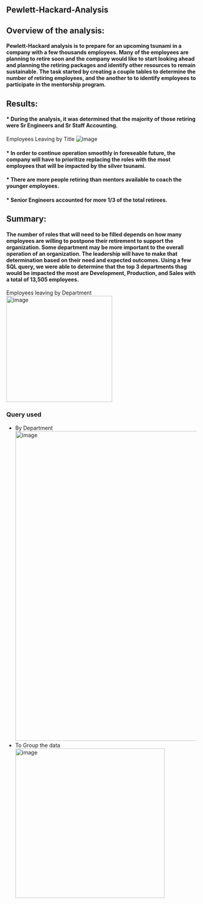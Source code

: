 ## Pewlett-Hackard-Analysis

## Overview of the analysis:
####  Pewlett-Hackard analysis is to prepare for an upcoming tsunami in a company with a few thousands employees. Many of the employees are planning to retire soon and the company would like to start looking ahead and planning the retiring packages and identify other resources to remain sustainable. The task started by creating a couple tables to determine the number of retiring employees, and the another to to identify employees to participate in the mentorship program.

## Results:
#### * During the analysis, it was determined that the majority of those retiring were Sr Engineers and Sr Staff Accounting.
Employees Leaving by Title ![image](https://user-images.githubusercontent.com/111030781/203207119-2fbf672a-e83a-48aa-904a-8448ee3f7338.png)
#### * In order to continue operation smoothly in foreseable future, the company will have to prioritize replacing the roles with the most employees that will be impacted by the silver tsunami. 
#### * There are more people retiring than mentors available to coach the younger employees.
#### * Senior Engineers accounted for more 1/3 of the total retirees.

## Summary:
#### The number of roles that will need to be filled depends on how many employees are willing to postpone their retirement to support the organization. Some department may be more important to the overall operation of an organization. The leadership will have to make that determination based on their need and expected outcomes. Using a few SQL query, we were able to determine that the top 3 departments thag would be impacted the most are Development, Production, and Sales with a total of 13,505 employees.
Employees leaving by Department <img width="280" alt="image" src="https://user-images.githubusercontent.com/111030781/203207696-da53967a-6ee6-4d1b-bdcf-c1d05dad1726.png">

### Query used
* By Department <img width="818" alt="image" src="https://user-images.githubusercontent.com/111030781/203207893-9013eb4c-b698-41e7-ac9f-0d008f2ce693.png">
* To Group the data <img width="395" alt="image" src="https://user-images.githubusercontent.com/111030781/203208042-4a199b2d-c72b-4df2-b028-234ab1e32b44.png">

